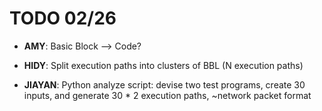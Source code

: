
TODO 02/26
=============================

* **AMY**:  Basic Block --> Code?

* **HIDY**: Split execution paths into clusters of BBL (N execution paths)

* **JIAYAN**: Python analyze script: devise two test programs, create 30 inputs, and generate 30 * 2 execution paths, ~network packet format


